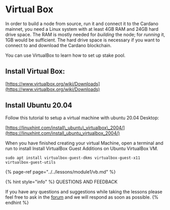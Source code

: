 # Virtual Box

In order to build a node from source, run it and connect it to the Cardano mainnet, you need a Linux system with at least 4GB RAM and 24GB hard drive space. The RAM is mostly needed for _building_ the node; for _running_ it, 1GB would be sufficient. The hard drive space is necessary if you want to connect to and download the Cardano blockchain.

You can use VirtualBox to learn how to set up stake pool.

## Install Virtual Box:

[https://www.virtualbox.org/wiki/Downloads](https://www.virtualbox.org/wiki/Downloads)

## Install Ubuntu 20.04

Follow this tutorial to setup a virtual machine with ubuntu 20.04 Desktop:

[https://linuxhint.com/install\_ubuntu\_virtualbox\_2004/](https://linuxhint.com/install_ubuntu_virtualbox_2004/)

When you have finished creating your virtual Machine, open a terminal and run to install Install VirtualBox Guest Additions on Ubuntu VirtualBox VM.

```text
sudo apt install virtualbox-guest-dkms virtualbox-guest-x11 virtualbox-guest-utils
```

{% page-ref page="../../lessons/module1/vb.md" %}

{% hint style="info" %}
QUESTIONS AND FEEDBACK

  
If you have any questions and suggestions while taking the lessons please feel free to ask in the [forum](https://forum.cardano.org/c/english/operators-talk/119) and we will respond as soon as possible.
{% endhint %}

